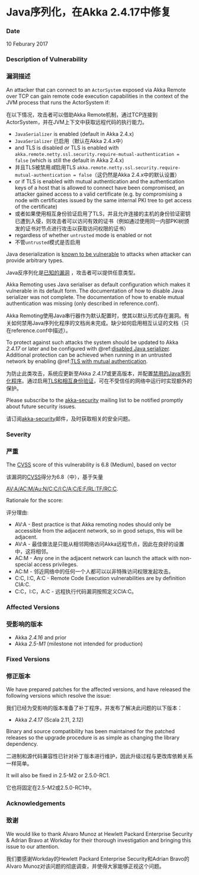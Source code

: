 # Java序列化，在Akka 2.4.17中修复

### Date

10 Feburary 2017

### Description of Vulnerability

### 漏洞描述

An attacker that can connect to an `ActorSystem` exposed via Akka Remote over TCP can gain remote code execution capabilities in the context of the JVM process that runs the ActorSystem if:

在以下情况，攻击者可以借助Akka Remote机制，通过TCP连接到ActorSystem，并在JVM上下文中获取远程代码的执行能力。

 * `JavaSerializer` is enabled (default in Akka 2.4.x)
 * `JavaSerializer` 已启用（默认在Akka 2.4.x中）
 * and TLS is disabled *or* TLS is enabled with `akka.remote.netty.ssl.security.require-mutual-authentication = false`
    (which is still the default in Akka 2.4.x)
 * 并且TLS被禁用*或*启用TLS `akka.remote.netty.ssl.security.require-mutual-authentication = false`（这仍然是Akka 2.4.x中的默认设置）
 * or if TLS is enabled with mutual authentication and the authentication keys of a host that is allowed to connect have been compromised, an attacker gained access to a valid certificate (e.g. by compromising a node with certificates issued by the same internal PKI tree to get access of the certificate)
 * 或者如果使用相互身份验证启用了TLS，并且允许连接的主机的身份验证密钥已遭到入侵，则攻击者可以访问有效的证书（例如通过使用同一内部PKI树颁发的证书对节点进行攻击以获取访问权限的证书）
 * regardless of whether `untrusted` mode is enabled or not
 * 不管`untrusted`模式是否启用

Java deserialization is [known to be vulnerable](https://community.hpe.com/t5/Security-Research/The-perils-of-Java-deserialization/ba-p/6838995) to attacks when attacker can provide arbitrary types.

Java反序列化是[已知的漏洞](https://community.hpe.com/t5/Security-Research/The-perils-of-Java-deserialization/ba-p/6838995) ，攻击者可以提供任意类型。

Akka Remoting uses Java serialiser as default configuration which makes it vulnerable in its default form. The documentation of how to disable Java serializer was not complete. The documentation of how to enable mutual authentication was missing (only described in reference.conf).

Akka Remoting使用Java串行器作为默认配置时，使其以默认形式存在漏洞。有关如何禁用Java序列化程序的文档尚未完成。缺少如何启用相互认证的文档（只在reference.conf中描述）。

To protect against such attacks the system should be updated to Akka *2.4.17* or later and be configured with 
@ref:[disabled Java serializer](../remoting.md#disable-java-serializer). Additional protection can be achieved when running in an 
untrusted network by enabling @ref:[TLS with mutual authentication](../remoting.md#remote-tls).

为防止此类攻击，系统应更新至Akka *2.4.17*或更高版本，并配置[禁用的Java序列化程序](https://doc.akka.io/docs/akka/current/remoting.html#disable-java-serializer)。通过启用[TLS和相互身份验证](https://doc.akka.io/docs/akka/current/remoting.html#remote-tls)，可在不受信任的网络中运行时实现额外的保护。

Please subscribe to the [akka-security](https://groups.google.com/forum/#!forum/akka-security) mailing list to be notified promptly about future security issues.

请订阅[akka-security](https://groups.google.com/forum/#!forum/akka-security)邮件，及时获取相关的安全问题。

### Severity

### 严重

The [CVSS](https://en.wikipedia.org/wiki/CVSS) score of this vulnerability is 6.8 (Medium), based on vector 

该漏洞的[CVSS](https://en.wikipedia.org/wiki/CVSS)得分为6.8（中），基于矢量

[AV:A/AC:M/Au:N/C:C/I:C/A:C/E:F/RL:TF/RC:C](https://nvd.nist.gov/cvss.cfm?calculator&version=2&vector=\(AV:A/AC:M/Au:N/C:C/I:C/A:C/E:F/RL:TF/RC:C\)).

Rationale for the score:

评分理由:

 * AV:A - Best practice is that Akka remoting nodes should only be accessible from the adjacent network, so in good setups, this will be adjacent.
 * AV:A - 最佳做法是只能从相邻网络访问Akka远程节点，因此在良好的设置中，这将相邻。
 * AC:M - Any one in the adjacent network can launch the attack with non-special access privileges.
 * AC:M - 邻近网络中的任何一个人都可以以非特殊访问权限发起攻击。
 * C:C, I:C, A:C - Remote Code Execution vulnerabilities are by definition CIA:C.
 * C:C，I:C，A:C - 远程执行代码漏洞按照定义CIA:C。

### Affected Versions

### 受影响的版本

 * Akka *2.4.16* and prior
 * Akka *2.5-M1* (milestone not intended for production)

### Fixed Versions

### 修正版本

We have prepared patches for the affected versions, and have released the following versions which resolve the issue: 

我们已经为受影响的版本准备了补丁程序，并发布了解决此问题的以下版本：

 * Akka *2.4.17* (Scala 2.11, 2.12)

Binary and source compatibility has been maintained for the patched releases so the upgrade procedure is as simple as changing the library dependency.

二进制和源代码兼容性已针对补丁版本进行维护，因此升级过程与更改库依赖关系一样简单。

It will also be fixed in 2.5-M2 or 2.5.0-RC1.

它也将固定在2.5-M2或2.5.0-RC1中。

### Acknowledgements

### 致谢

We would like to thank Alvaro Munoz at Hewlett Packard Enterprise Security & Adrian Bravo at Workday for their thorough investigation and bringing this issue to our attention.

我们要感谢Workday的Hewlett Packard Enterprise Security和Adrian Bravo的Alvaro Munoz对该问题的彻底调查，并使得大家能够正视这个问题。